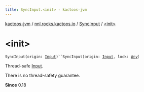 ```yaml
---
title: SyncInput.<init> - kactoos-jvm
---
```


[kactoos-jvm](../../index.html) / [nnl.rocks.kactoos.io](../index.html) / [SyncInput](index.html) / [&lt;init&gt;](./-init-.html)

# &lt;init&gt;

`SyncInput(origin: `[`Input`](../../nnl.rocks.kactoos/-input/index.html)`)``SyncInput(origin: `[`Input`](../../nnl.rocks.kactoos/-input/index.html)`, lock: `[`Any`](https://kotlinlang.org/api/latest/jvm/stdlib/kotlin/-any/index.html)`)`

Thread-safe [Input](../../nnl.rocks.kactoos/-input/index.html).

There is no thread-safety guarantee.

**Since**
0.18


